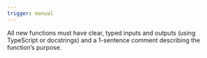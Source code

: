 ```yaml
---
trigger: manual
---
```


All new functions must have clear, typed inputs and outputs (using TypeScript or docstrings) and a 1-sentence comment describing the function’s purpose.